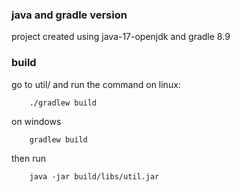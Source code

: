### java and gradle version
project created using java-17-openjdk and gradle 8.9
### build
go to util/ and run the command
on linux:
```
    ./gradlew build 
```
on windows
```
    gradlew build
```
then run
```
    java -jar build/libs/util.jar  
```